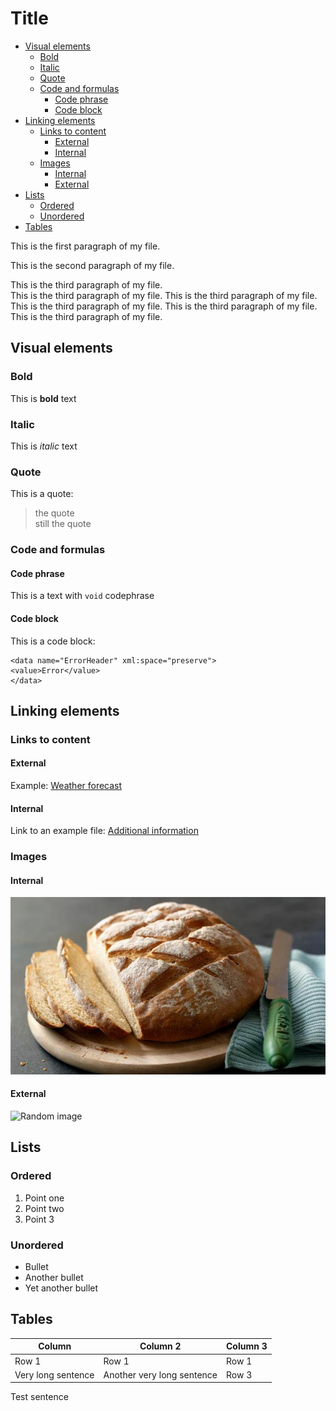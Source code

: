 # Title <!-- omit in toc -->

- [Visual elements](#visual-elements)
  - [Bold](#bold)
  - [Italic](#italic)
  - [Quote](#quote)
  - [Code and formulas](#code-and-formulas)
    - [Code phrase](#code-phrase)
    - [Code block](#code-block)
- [Linking elements](#linking-elements)
  - [Links to content](#links-to-content)
    - [External](#external)
    - [Internal](#internal)
  - [Images](#images)
    - [Internal](#internal-1)
    - [External](#external-1)
- [Lists](#lists)
  - [Ordered](#ordered)
  - [Unordered](#unordered)
- [Tables](#tables)


This is the first paragraph of my file.

This is the second paragraph of my file.

This is the third paragraph of my file.  
This is the third paragraph of my file. This is the third paragraph of my file. This is the third paragraph of my file. This is the third paragraph of my file. This is the third paragraph of my file. 

## Visual elements

### Bold

This is **bold** text

### Italic

This is *italic* text 

### Quote

This is a quote:
>the quote  
>still the quote

### Code and formulas

#### Code phrase

This is a text with `void` codephrase

#### Code block

This is a code block: 
```
<data name="ErrorHeader" xml:space="preserve">
<value>Error</value>
</data>
```

## Linking elements

### Links to content

#### External

Example: [Weather forecast](https://www.meteo.pl/)

#### Internal

Link to an example file: [Additional information](Reference.md) 

### Images

#### Internal

![Chleb](bread.jpeg) 

#### External

![Random image](https://fastly.picsum.photos/id/501/200/200.jpg?hmac=tKXe69j4tHhkAA_Qc3XinkTuubEWwkFVhA9TR4TmCG8)

## Lists

### Ordered

1. Point one
2. Point two
3. Point 3

### Unordered

* Bullet
* Another bullet
* Yet another bullet

## Tables

| Column             | Column 2                   | Column 3 |
| ------------------ | -------------------------- | -------- |
| Row 1              | Row 1                      | Row 1    |
| Very long sentence | Another very long sentence | Row 3    |

Test sentence

